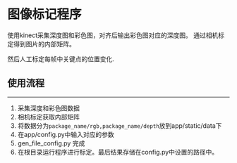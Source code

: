 # 图像标记程序

使用kinect采集深度图和彩色图，对齐后输出彩色图对应的深度图。
通过相机标定得到图片的内部矩阵。

然后人工标定每帧中关键点的位置变化.

## 使用流程

---
1. 采集深度和彩色图数据
2. 相机标定获取内部矩阵
3. 将数据分为`package_name/rgb,package_name/depth`放到app/static/data下
4. 在app/config.py中输入对应的参数
5. gen_file_config.py 完成
6. 在根目录运行程序进行标定。最后结果存储在config.py中设置的路径中。